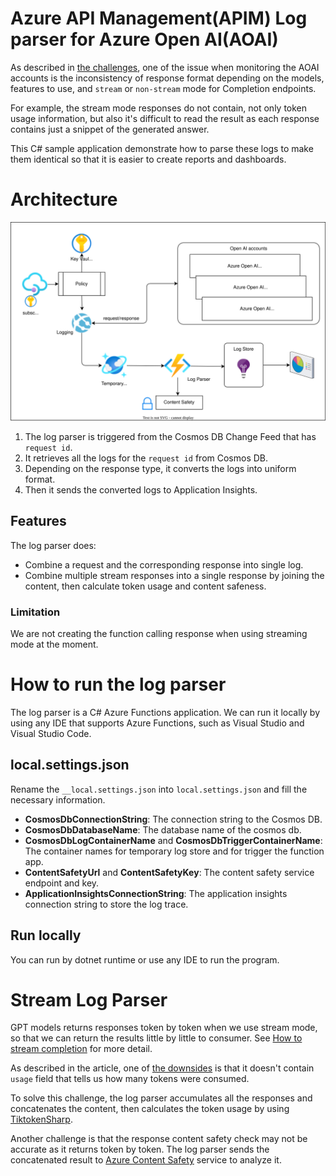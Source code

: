 # Azure API Management(APIM) Log parser for Azure Open AI(AOAI)

As described in [the challenges](../README.md#challenges-of-azure-open-ai-in-production), one of the issue when monitoring the AOAI accounts is the inconsistency of response format depending on the models, features to use, and ``stream`` or ``non-stream`` mode for Completion endpoints.

For example, the stream mode responses do not contain, not only token usage information, but also it's difficult to read the result as each response contains just a snippet of the generated answer.

This C# sample application demonstrate how to parse these logs to make them identical so that it is easier to create reports and dashboards.

# Architecture

![Architecture](../assets/aoai_apim.svg)

1. The log parser is triggered from the Cosmos DB Change Feed that has ``request id``.
1. It retrieves all the logs for the ``request id`` from Cosmos DB.
1. Depending on the response type, it converts the logs into uniform format.
1. Then it sends the converted logs to Application Insights.

## Features

The log parser does:

- Combine a request and the corresponding response into single log.
- Combine multiple stream responses into a single response by joining the content, then calculate token usage and content safeness.

### Limitation

We are not creating the function calling response when using streaming mode at the moment.

# How to run the log parser

The log parser is a C# Azure Functions application. We can run it locally by using any IDE that supports Azure Functions, such as Visual Studio and Visual Studio Code.

## local.settings.json

Rename the ``__local.settings.json`` into ``local.settings.json`` and fill the necessary information. 

- __CosmosDbConnectionString__: The connection string to the Cosmos DB.
- __CosmosDbDatabaseName__: The database name of the cosmos db.
- __CosmosDbLogContainerName__ and __CosmosDbTriggerContainerName__: The container names for temporary log store and for trigger the function app.
- __ContentSafetyUrl__ and __ContentSafetyKey__: The content safety service endpoint and key.
- __ApplicationInsightsConnectionString__: The application insights connection string to store the log trace.

## Run locally

You can run by dotnet runtime or use any IDE to run the program.

# Stream Log Parser

GPT models returns responses token by token when we use stream mode, so that we can return the results little by little to consumer. See [How to stream completion](https://cookbook.openai.com/examples/how_to_stream_completions) for more detail.

As described in the article, one of [the downsides](https://cookbook.openai.com/examples/how_to_stream_completions#downsides) is that it doesn't contain ``usage`` field that tells us how many tokens were consumed.

To solve this challenge, the log parser accumulates all the responses and concatenates the content, then calculates the token usage by using [TiktokenSharp](https://github.com/aiqinxuancai/TiktokenSharp).

Another challenge is that the response content safety check may not be accurate as it returns token by token. The log parser sends the concatenated result to [Azure Content Safety](https://learn.microsoft.com/azure/ai-services/content-safety/overview) service to analyze it.